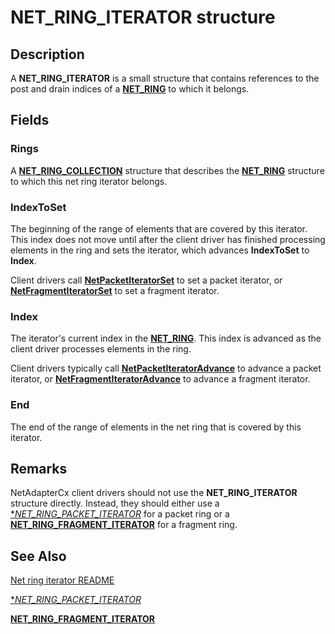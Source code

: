 # NET_RING_ITERATOR structure

## Description



A **NET_RING_ITERATOR** is a small structure that contains references to the post and drain indices of a [**NET_RING**](https://docs.microsoft.com/windows-hardware/drivers/ddi/ring/ns-ring-_net_ring) to which it belongs.

## Fields

### Rings

A [**NET_RING_COLLECTION**](https://docs.microsoft.com/windows-hardware/drivers/ddi/ringcollection/ns-ringcollection-_net_ring_collection) structure that describes the [**NET_RING**](https://docs.microsoft.com/windows-hardware/drivers/ddi/ring/ns-ring-_net_ring) structure to which this net ring iterator belongs.
 
### IndexToSet

The beginning of the range of elements that are covered by this iterator. This index does not move until after the client driver has finished processing elements in the ring and sets the iterator, which advances **IndexToSet** to **Index**.

Client drivers call [**NetPacketIteratorSet**](netpacketiteratorset.md) to set a packet iterator, or [**NetFragmentIteratorSet**](netfragmentiteratorset.md) to set a fragment iterator.
 
### Index

The iterator's current index in the [**NET_RING**](https://docs.microsoft.com/windows-hardware/drivers/ddi/ring/ns-ring-_net_ring). This index is advanced as the client driver processes elements in the ring.

Client drivers typically call [**NetPacketIteratorAdvance**](netpacketiteratoradvance.md) to advance a packet iterator, or [**NetFragmentIteratorAdvance**](netfragmentiteratoradvance.md) to advance a fragment iterator.
 
### End
 
The end of the range of elements in the net ring that is covered by this iterator.

## Remarks

NetAdapterCx client drivers should not use the **NET_RING_ITERATOR** structure directly. Instead, they should either use a [**NET_RING_PACKET_ITERATOR*](net_ring_packet_iterator.md) for a packet ring or a [**NET_RING_FRAGMENT_ITERATOR**](net_ring_fragment_iterator.md) for a fragment ring.

## See Also

[Net ring iterator README](readme.md)

[**NET_RING_PACKET_ITERATOR*](net_ring_packet_iterator.md)

[**NET_RING_FRAGMENT_ITERATOR**](net_ring_fragment_iterator.md)
